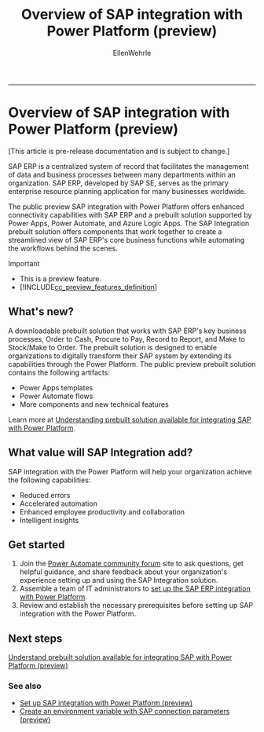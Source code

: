 ﻿---
title: Overview of SAP integration with Power Platform (preview)
description: Learn about the SAP integration with Power Platform, and the capabilities of the SAP connector working with Power Automate.
services: ''
suite: flow
documentationcenter: na
author: EllenWehrle
manager: jongilman
editor: ''
tags: ''
ms.devlang: na
ms.subservice: cloud-flow
ms.topic: article
ms.tgt_pltfrm: na
ms.workload: na
ms.date: 09/19/2022
ms.author: ellenwehrle
search.app: 
  - Flow
search.audienceType: 
  - stakeholder
  - flowmaker
  - enduser

---
         

---

# Overview of SAP integration with Power Platform (preview)

[This article is pre-release documentation and is subject to change.]

SAP ERP is a centralized system of record that facilitates the management of data and business processes between many departments within an organization. SAP ERP, developed by SAP SE, serves as the primary enterprise resource planning application for many businesses worldwide.

The public preview SAP integration with Power Platform offers enhanced connectivity capabilities with SAP ERP and a prebuilt solution supported by Power Apps, Power Automate, and Azure Logic Apps. The SAP Integration prebuilt solution offers components that work together to create a streamlined view of SAP ERP's core business functions while automating the workflows behind the scenes.

> [!IMPORTANT]
>
> - This is a preview feature.
> - [!INCLUDE[cc_preview_features_definition](../includes/cc-preview-features-definition.md)]

## What's new?

A downloadable prebuilt solution that works with SAP ERP's key business processes, Order to Cash, Procure to Pay, Record to Report, and Make to Stock/Make to Order. The prebuilt solution is designed to enable organizations to digitally transform their SAP system by extending its capabilities through the Power Platform.  The public preview prebuilt solution contains the following artifacts:

- Power Apps templates
- Power Automate flows
- More components and new technical features

Learn more at [Understanding prebuilt solution available for integrating SAP with Power Platform](solutions.md).

## What value will SAP Integration add?

SAP integration with the Power Platform will help your organization achieve the following capabilities:

- Reduced errors
- Accelerated automation
- Enhanced employee productivity and collaboration
- Intelligent insights

## Get started

1. Join the [Power Automate community forum](<https://aka.ms/sap-powerusers-community>) site to ask questions, get helpful guidance, and share feedback about your organization's experience setting up and using the SAP Integration solution.
1. Assemble a team of IT administrators to [set up the SAP ERP integration with Power Platform](set-up-prepare.md).
1. Review and establish the necessary prerequisites before setting up SAP integration with the Power Platform.

## Next steps

[Understand prebuilt solution available for integrating SAP with Power Platform (preview)](solutions.md)

### See also

- [Set up SAP integration with Power Platform (preview)](set-up-prepare.md)
- [Create an environment variable with SAP connection parameters (preview)](env-variables-connection-refs.md)
